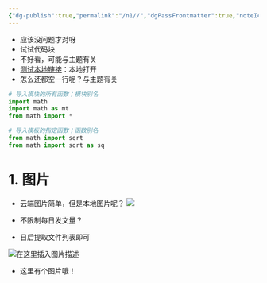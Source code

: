 ```yaml
---
{"dg-publish":true,"permalink":"/n1//","dgPassFrontmatter":true,"noteIcon":""}
---
```


- 应该没问题才对呀
- 试试代码块
- 不好看，可能与主题有关
- [测试本地链接](obsidian://advanced-uri?vault=NOB&uid=9e082d1b-c866-4e3a-ab8b-853f049d0af8)：本地打开
- 怎么还都空一行呢？与主题有关

```python
# 导入模块的所有函数；模块别名
import math
import math as mt
from math import *

# 导入模板的指定函数；函数别名
from math import sqrt
from math import sqrt as sq
```


# 1. 图片
- 云端图片简单，但是本地图片呢？
![](https://cdn.nlark.com/yuque/0/2023/png/12940908/1679301279765-70d60188-5429-43ba-9a9a-779d597e96d9.png)

- 不限制每日发文量？
- 日后提取文件列表即可

![在这里插入图片描述](https://img-blog.csdnimg.cn/27fd4cce3cbc468e8832c60bdb055dfa.png)
- 这里有个图片哦！